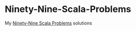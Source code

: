 # Ninety-Nine-Scala-Problems
My <a href='http://aperiodic.net/phil/scala/s-99/'>Ninety-Nine Scala Problems</a> solutions
